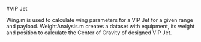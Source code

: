 #VIP Jet

Wing.m is used to calculate wing parameters for a VIP Jet for a given range and payload.
WeightAnalysis.m creates a dataset with equipment, its weight and position to calculate the Center of Gravity of designed VIP Jet.